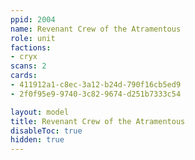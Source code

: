 ```yaml
---
ppid: 2004
name: Revenant Crew of the Atramentous
role: unit
factions:
- cryx
scans: 2
cards:
- 411912a1-c8ec-3a12-b24d-790f16cb5ed9
- 2f0f95e9-9740-3c82-9674-d251b7333c54

layout: model
title: Revenant Crew of the Atramentous
disableToc: true
hidden: true
---
```

